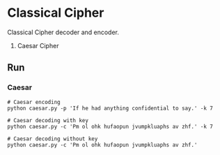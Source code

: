 # Classical Cipher
Classical Cipher decoder and encoder.
1. Caesar Cipher

## Run
### Caesar
```shell
# Caesar encoding
python caesar.py -p 'If he had anything confidential to say.' -k 7

# Caesar decoding with key
python caesar.py -c 'Pm ol ohk hufaopun jvumpkluaphs av zhf.' -k 7

# Caesar decoding without key
python caesar.py -c 'Pm ol ohk hufaopun jvumpkluaphs av zhf.'
```
